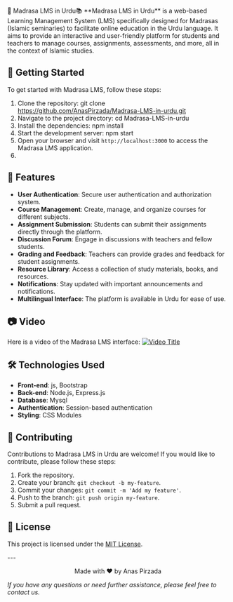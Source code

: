  <div class="stylish-div">
🕌 Madrasa LMS in Urdu📚
**Madrasa LMS in Urdu** is a web-based Learning Management System (LMS) specifically designed for Madrasas (Islamic seminaries) to facilitate online education in the Urdu language. It aims to provide an interactive and user-friendly platform for students and teachers to manage courses, assignments, assessments, and more, all in the context of Islamic studies.

## 🚀 Getting Started

To get started with Madrasa LMS, follow these steps:

1. Clone the repository:
   git clone https://github.com/AnasPirzada/Madrasa-LMS-in-urdu.git
2. Navigate to the project directory:
   cd Madrasa-LMS-in-urdu
3. Install the dependencies:
   npm install
4. Start the development server:
   npm start
5. Open your browser and visit `http://localhost:3000` to access the Madrasa LMS application.
6. 
## 📖 Features

- **User Authentication**: Secure user authentication and authorization system.
- **Course Management**: Create, manage, and organize courses for different subjects.
- **Assignment Submission**: Students can submit their assignments directly through the platform.
- **Discussion Forum**: Engage in discussions with teachers and fellow students.
- **Grading and Feedback**: Teachers can provide grades and feedback for student assignments.
- **Resource Library**: Access a collection of study materials, books, and resources.
- **Notifications**: Stay updated with important announcements and notifications.
- **Multilingual Interface**: The platform is available in Urdu for ease of use.

## 📷 Video

Here is a video of the Madrasa LMS interface:
[![Video Title](https://img.youtube.com/vi/aAmZP_TfqsM/0.jpg)](https://www.youtube.com/watch?v=aAmZP_TfqsM)

## 🛠️ Technologies Used

- **Front-end**: js, Bootstrap
- **Back-end**: Node.js, Express.js
- **Database**: Mysql
- **Authentication**: Session-based authentication
- **Styling**: CSS Modules

## 🤝 Contributing

Contributions to Madrasa LMS in Urdu are welcome! If you would like to contribute, please follow these steps:

1. Fork the repository.
2. Create your branch: `git checkout -b my-feature`.
3. Commit your changes: `git commit -m 'Add my feature'`.
4. Push to the branch: `git push origin my-feature`.
5. Submit a pull request.

## 📝 License

This project is licensed under the [MIT License](https://github.com/AnasPirzada/Madrasa-LMS-in-urdu/blob/main/LICENSE).

</div>
---

<p align="center">Made with ❤️ by Anas Pirzada</p>

*If you have any questions or need further assistance, please feel free to contact us.*
